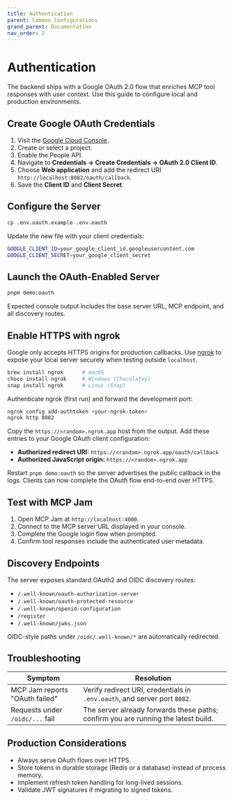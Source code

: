 ```yaml
---
title: Authentication
parent: Common Configurations
grand_parent: Documentation
nav_order: 2
---
```


# Authentication

The backend ships with a Google OAuth 2.0 flow that enriches MCP tool responses with user context. Use this guide to configure local and production environments.

## Create Google OAuth Credentials

1. Visit the [Google Cloud Console](https://console.developers.google.com).
2. Create or select a project.
3. Enable the People API.
4. Navigate to **Credentials → Create Credentials → OAuth 2.0 Client ID**.
5. Choose **Web application** and add the redirect URI `http://localhost:8082/oauth/callback`.
6. Save the **Client ID** and **Client Secret**.

## Configure the Server

```bash
cp .env.oauth.example .env.oauth
```

Update the new file with your client credentials:

```bash
GOOGLE_CLIENT_ID=your_google_client_id.googleusercontent.com
GOOGLE_CLIENT_SECRET=your_google_client_secret
```

## Launch the OAuth-Enabled Server

```bash
pnpm demo:oauth
```

Expected console output includes the base server URL, MCP endpoint, and all discovery routes.

## Enable HTTPS with ngrok

Google only accepts HTTPS origins for production callbacks. Use [ngrok](https://ngrok.com/download) to expose your local server securely when testing outside `localhost`.

```bash
brew install ngrok      # macOS
choco install ngrok     # Windows (Chocolatey)
snap install ngrok      # Linux (Snap)
```

Authenticate ngrok (first run) and forward the development port:

```bash
ngrok config add-authtoken <your-ngrok-token>
ngrok http 8082
```

Copy the `https://<random>.ngrok.app` host from the output. Add these entries to your Google OAuth client configuration:

- **Authorized redirect URI:** `https://<random>.ngrok.app/oauth/callback`
- **Authorized JavaScript origin:** `https://<random>.ngrok.app`

Restart `pnpm demo:oauth` so the server advertises the public callback in the logs. Clients can now complete the OAuth flow end-to-end over HTTPS.

## Test with MCP Jam

1. Open MCP Jam at `http://localhost:4000`.
2. Connect to the MCP server URL displayed in your console.
3. Complete the Google login flow when prompted.
4. Confirm tool responses include the authenticated user metadata.

## Discovery Endpoints

The server exposes standard OAuth2 and OIDC discovery routes:

- `/.well-known/oauth-authorization-server`
- `/.well-known/oauth-protected-resource`
- `/.well-known/openid-configuration`
- `/register`
- `/.well-known/jwks.json`

OIDC-style paths under `/oidc/.well-known/*` are automatically redirected.

## Troubleshooting

| Symptom | Resolution |
| --- | --- |
| MCP Jam reports "OAuth failed" | Verify redirect URI, credentials in `.env.oauth`, and server port `8082`. |
| Requests under `/oidc/...` fail | The server already forwards these paths; confirm you are running the latest build. |

## Production Considerations

- Always serve OAuth flows over HTTPS.
- Store tokens in durable storage (Redis or a database) instead of process memory.
- Implement refresh token handling for long-lived sessions.
- Validate JWT signatures if migrating to signed tokens.
